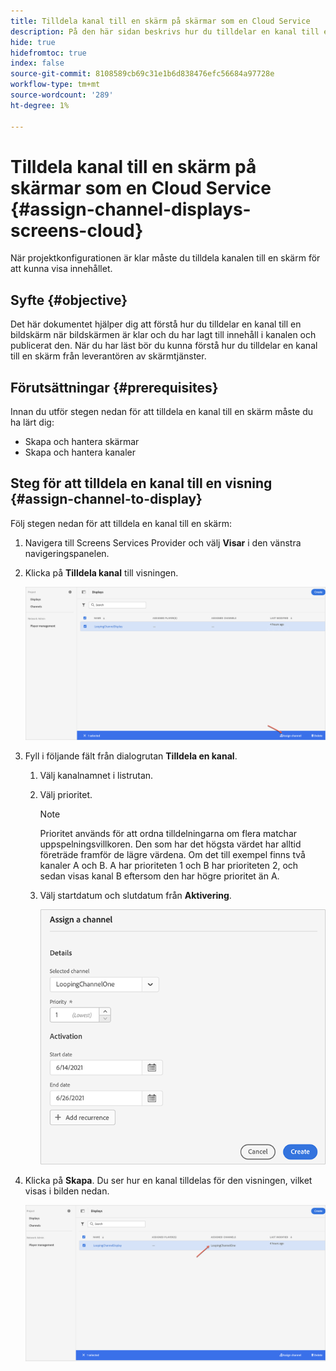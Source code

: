 ```yaml
---
title: Tilldela kanal till en skärm på skärmar som en Cloud Service
description: På den här sidan beskrivs hur du tilldelar en kanal till en skärm på skärmar som en Cloud Service.
hide: true
hidefromtoc: true
index: false
source-git-commit: 8108589cb69c31e1b6d838476efc56684a97728e
workflow-type: tm+mt
source-wordcount: '289'
ht-degree: 1%

---
```



# Tilldela kanal till en skärm på skärmar som en Cloud Service {#assign-channel-displays-screens-cloud}

När projektkonfigurationen är klar måste du tilldela kanalen till en skärm för att kunna visa innehållet.

## Syfte {#objective}

Det här dokumentet hjälper dig att förstå hur du tilldelar en kanal till en bildskärm när bildskärmen är klar och du har lagt till innehåll i kanalen och publicerat den. När du har läst bör du kunna förstå hur du tilldelar en kanal till en skärm från leverantören av skärmtjänster.

## Förutsättningar {#prerequisites}

Innan du utför stegen nedan för att tilldela en kanal till en skärm måste du ha lärt dig:

* Skapa och hantera skärmar
* Skapa och hantera kanaler

## Steg för att tilldela en kanal till en visning {#assign-channel-to-display}

Följ stegen nedan för att tilldela en kanal till en skärm:

1. Navigera till Screens Services Provider och välj **Visar** i den vänstra navigeringspanelen.

1. Klicka på **Tilldela kanal** till visningen.

   ![bild](/help/screens-cloud/assets/display/assignchannel-1.png)

1. Fyll i följande fält från dialogrutan **Tilldela en kanal**.

   1. Välj kanalnamnet i listrutan.
   1. Välj prioritet.

      >[!NOTE]
      >Prioritet används för att ordna tilldelningarna om flera matchar uppspelningsvillkoren. Den som har det högsta värdet har alltid företräde framför de lägre värdena. Om det till exempel finns två kanaler A och B. A har prioriteten 1 och B har prioriteten 2, och sedan visas kanal B eftersom den har högre prioritet än A.
   1. Välj startdatum och slutdatum från **Aktivering**.

      ![bild](/help/screens-cloud/assets/display/assignchannel-2.png)

1. Klicka på **Skapa**. Du ser hur en kanal tilldelas för den visningen, vilket visas i bilden nedan.

   ![bild](/help/screens-cloud/assets/display/assignchannel-3.png)



